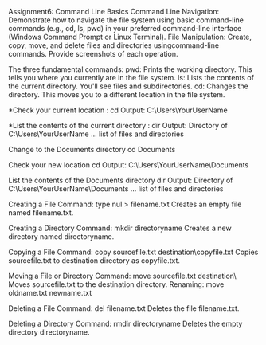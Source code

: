 Assignment6: Command Line Basics
Command Line Navigation: 
Demonstrate how to navigate the file system using basic command-line commands (e.g., cd, ls, pwd) in your preferred command-line interface (Windows Command Prompt or Linux Terminal).
File Manipulation: Create, copy, move, and delete files and directories usingcommand-line commands. 
Provide screenshots of each operation.

The three fundamental commands:
pwd: Prints the working directory. This tells you where you currently are in the file system.
ls: Lists the contents of the current directory. You'll see files and subdirectories.
cd: Changes the directory. This moves you to a different location in the file system.

*Check your current location : cd
Output: C:\Users\YourUserName

*List the contents of the current directory : dir
Output: Directory of C:\Users\YourUserName
... list of files and directories

Change to the Documents directory
cd Documents

Check your new location
cd
Output: C:\Users\YourUserName\Documents

List the contents of the Documents directory
dir
Output: Directory of C:\Users\YourUserName\Documents
... list of files and directories

Creating a File
Command: type nul > filename.txt Creates an empty file named filename.txt.

Creating a Directory
Command: mkdir directoryname Creates a new directory named directoryname.

Copying a File
Command: copy sourcefile.txt destination\copyfile.txt Copies sourcefile.txt to destination directory as copyfile.txt.

Moving a File or Directory
Command: move sourcefile.txt destination\ Moves sourcefile.txt to the destination directory.
Renaming: move oldname.txt newname.txt

Deleting a File
Command: del filename.txt Deletes the file filename.txt.

Deleting a Directory
Command: rmdir directoryname Deletes the empty directory directoryname.
